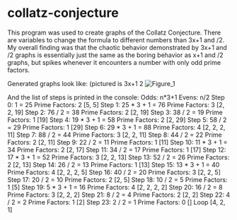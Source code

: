 # collatz-conjecture
This program was used to create graphs of the Collatz Conjecture. 
There are variables to change the formula to different numbers than 3x+1 and /2.
My overall finding was that the chaotic behavior demonstrated by 3x+1 and /2 graphs is essentially just the same as the boring behavior as x+1 and /2 graphs, but spikes whenever it encounters a number with only odd prime factors.

Generated graphs look like: (pictured is 3x+1 2
![Figure_1](https://user-images.githubusercontent.com/96557890/179048312-92fc6d0b-da32-43c1-abdc-bd513b35b193.png)

And the list of steps is printed in the console:
Odds: n*3+1  Evens: n/2
Step 0:   1         = 25 	 Prime Factors: 2 [5, 5]
Step 1:  25 * 3 + 1 = 76 	 Prime Factors: 3 [2, 2, 19]
Step 2:  76 / 2     = 38 	 Prime Factors: 2 [2, 19]
Step 3:  38 / 2     = 19 	 Prime Factors: 1 [19]
Step 4:  19 * 3 + 1 = 58 	 Prime Factors: 2 [2, 29]
Step 5:  58 / 2     = 29 	 Prime Factors: 1 [29]
Step 6:  29 * 3 + 1 = 88 	 Prime Factors: 4 [2, 2, 2, 11]
Step 7:  88 / 2     = 44 	 Prime Factors: 3 [2, 2, 11]
Step 8:  44 / 2     = 22 	 Prime Factors: 2 [2, 11]
Step 9:  22 / 2     = 11 	 Prime Factors: 1 [11]
Step 10: 11 * 3 + 1 = 34 	 Prime Factors: 2 [2, 17]
Step 11: 34 / 2     = 17 	 Prime Factors: 1 [17]
Step 12: 17 * 3 + 1 = 52 	 Prime Factors: 3 [2, 2, 13]
Step 13: 52 / 2     = 26 	 Prime Factors: 2 [2, 13]
Step 14: 26 / 2     = 13 	 Prime Factors: 1 [13]
Step 15: 13 * 3 + 1 = 40 	 Prime Factors: 4 [2, 2, 2, 5]
Step 16: 40 / 2     = 20 	 Prime Factors: 3 [2, 2, 5]
Step 17: 20 / 2     = 10 	 Prime Factors: 2 [2, 5]
Step 18: 10 / 2     = 5  	 Prime Factors: 1 [5]
Step 19:  5 * 3 + 1 = 16 	 Prime Factors: 4 [2, 2, 2, 2]
Step 20: 16 / 2     = 8  	 Prime Factors: 3 [2, 2, 2]
Step 21:  8 / 2     = 4  	 Prime Factors: 2 [2, 2]
Step 22:  4 / 2     = 2  	 Prime Factors: 1 [2]
Step 23:  2 / 2     = 1  	 Prime Factors: 0 []
Loop [4, 2, 1]
